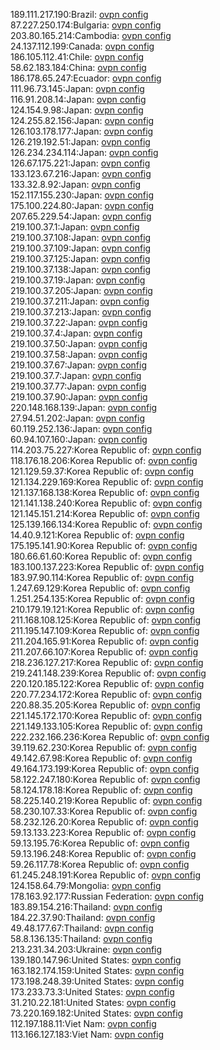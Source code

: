 189.111.217.190:Brazil: [ovpn config](vpn/189_111_217_190.ovpn)  
87.227.250.174:Bulgaria: [ovpn config](vpn/87_227_250_174.ovpn)  
203.80.165.214:Cambodia: [ovpn config](vpn/203_80_165_214.ovpn)  
24.137.112.199:Canada: [ovpn config](vpn/24_137_112_199.ovpn)  
186.105.112.41:Chile: [ovpn config](vpn/186_105_112_41.ovpn)  
58.62.183.184:China: [ovpn config](vpn/58_62_183_184.ovpn)  
186.178.65.247:Ecuador: [ovpn config](vpn/186_178_65_247.ovpn)  
111.96.73.145:Japan: [ovpn config](vpn/111_96_73_145.ovpn)  
116.91.208.14:Japan: [ovpn config](vpn/116_91_208_14.ovpn)  
124.154.9.98:Japan: [ovpn config](vpn/124_154_9_98.ovpn)  
124.255.82.156:Japan: [ovpn config](vpn/124_255_82_156.ovpn)  
126.103.178.177:Japan: [ovpn config](vpn/126_103_178_177.ovpn)  
126.219.192.51:Japan: [ovpn config](vpn/126_219_192_51.ovpn)  
126.234.234.114:Japan: [ovpn config](vpn/126_234_234_114.ovpn)  
126.67.175.221:Japan: [ovpn config](vpn/126_67_175_221.ovpn)  
133.123.67.216:Japan: [ovpn config](vpn/133_123_67_216.ovpn)  
133.32.8.92:Japan: [ovpn config](vpn/133_32_8_92.ovpn)  
152.117.155.230:Japan: [ovpn config](vpn/152_117_155_230.ovpn)  
175.100.224.80:Japan: [ovpn config](vpn/175_100_224_80.ovpn)  
207.65.229.54:Japan: [ovpn config](vpn/207_65_229_54.ovpn)  
219.100.37.1:Japan: [ovpn config](vpn/219_100_37_1.ovpn)  
219.100.37.108:Japan: [ovpn config](vpn/219_100_37_108.ovpn)  
219.100.37.109:Japan: [ovpn config](vpn/219_100_37_109.ovpn)  
219.100.37.125:Japan: [ovpn config](vpn/219_100_37_125.ovpn)  
219.100.37.138:Japan: [ovpn config](vpn/219_100_37_138.ovpn)  
219.100.37.19:Japan: [ovpn config](vpn/219_100_37_19.ovpn)  
219.100.37.205:Japan: [ovpn config](vpn/219_100_37_205.ovpn)  
219.100.37.211:Japan: [ovpn config](vpn/219_100_37_211.ovpn)  
219.100.37.213:Japan: [ovpn config](vpn/219_100_37_213.ovpn)  
219.100.37.22:Japan: [ovpn config](vpn/219_100_37_22.ovpn)  
219.100.37.4:Japan: [ovpn config](vpn/219_100_37_4.ovpn)  
219.100.37.50:Japan: [ovpn config](vpn/219_100_37_50.ovpn)  
219.100.37.58:Japan: [ovpn config](vpn/219_100_37_58.ovpn)  
219.100.37.67:Japan: [ovpn config](vpn/219_100_37_67.ovpn)  
219.100.37.7:Japan: [ovpn config](vpn/219_100_37_7.ovpn)  
219.100.37.77:Japan: [ovpn config](vpn/219_100_37_77.ovpn)  
219.100.37.90:Japan: [ovpn config](vpn/219_100_37_90.ovpn)  
220.148.168.139:Japan: [ovpn config](vpn/220_148_168_139.ovpn)  
27.94.51.202:Japan: [ovpn config](vpn/27_94_51_202.ovpn)  
60.119.252.136:Japan: [ovpn config](vpn/60_119_252_136.ovpn)  
60.94.107.160:Japan: [ovpn config](vpn/60_94_107_160.ovpn)  
114.203.75.227:Korea Republic of: [ovpn config](vpn/114_203_75_227.ovpn)  
118.176.18.206:Korea Republic of: [ovpn config](vpn/118_176_18_206.ovpn)  
121.129.59.37:Korea Republic of: [ovpn config](vpn/121_129_59_37.ovpn)  
121.134.229.169:Korea Republic of: [ovpn config](vpn/121_134_229_169.ovpn)  
121.137.168.138:Korea Republic of: [ovpn config](vpn/121_137_168_138.ovpn)  
121.141.138.240:Korea Republic of: [ovpn config](vpn/121_141_138_240.ovpn)  
121.145.151.214:Korea Republic of: [ovpn config](vpn/121_145_151_214.ovpn)  
125.139.166.134:Korea Republic of: [ovpn config](vpn/125_139_166_134.ovpn)  
14.40.9.121:Korea Republic of: [ovpn config](vpn/14_40_9_121.ovpn)  
175.195.141.90:Korea Republic of: [ovpn config](vpn/175_195_141_90.ovpn)  
180.66.61.60:Korea Republic of: [ovpn config](vpn/180_66_61_60.ovpn)  
183.100.137.223:Korea Republic of: [ovpn config](vpn/183_100_137_223.ovpn)  
183.97.90.114:Korea Republic of: [ovpn config](vpn/183_97_90_114.ovpn)  
1.247.69.129:Korea Republic of: [ovpn config](vpn/1_247_69_129.ovpn)  
1.251.254.135:Korea Republic of: [ovpn config](vpn/1_251_254_135.ovpn)  
210.179.19.121:Korea Republic of: [ovpn config](vpn/210_179_19_121.ovpn)  
211.168.108.125:Korea Republic of: [ovpn config](vpn/211_168_108_125.ovpn)  
211.195.147.109:Korea Republic of: [ovpn config](vpn/211_195_147_109.ovpn)  
211.204.165.91:Korea Republic of: [ovpn config](vpn/211_204_165_91.ovpn)  
211.207.66.107:Korea Republic of: [ovpn config](vpn/211_207_66_107.ovpn)  
218.236.127.217:Korea Republic of: [ovpn config](vpn/218_236_127_217.ovpn)  
219.241.148.239:Korea Republic of: [ovpn config](vpn/219_241_148_239.ovpn)  
220.120.185.122:Korea Republic of: [ovpn config](vpn/220_120_185_122.ovpn)  
220.77.234.172:Korea Republic of: [ovpn config](vpn/220_77_234_172.ovpn)  
220.88.35.205:Korea Republic of: [ovpn config](vpn/220_88_35_205.ovpn)  
221.145.172.170:Korea Republic of: [ovpn config](vpn/221_145_172_170.ovpn)  
221.149.133.105:Korea Republic of: [ovpn config](vpn/221_149_133_105.ovpn)  
222.232.166.236:Korea Republic of: [ovpn config](vpn/222_232_166_236.ovpn)  
39.119.62.230:Korea Republic of: [ovpn config](vpn/39_119_62_230.ovpn)  
49.142.67.98:Korea Republic of: [ovpn config](vpn/49_142_67_98.ovpn)  
49.164.173.199:Korea Republic of: [ovpn config](vpn/49_164_173_199.ovpn)  
58.122.247.180:Korea Republic of: [ovpn config](vpn/58_122_247_180.ovpn)  
58.124.178.18:Korea Republic of: [ovpn config](vpn/58_124_178_18.ovpn)  
58.225.140.219:Korea Republic of: [ovpn config](vpn/58_225_140_219.ovpn)  
58.230.107.33:Korea Republic of: [ovpn config](vpn/58_230_107_33.ovpn)  
58.232.126.20:Korea Republic of: [ovpn config](vpn/58_232_126_20.ovpn)  
59.13.133.223:Korea Republic of: [ovpn config](vpn/59_13_133_223.ovpn)  
59.13.195.76:Korea Republic of: [ovpn config](vpn/59_13_195_76.ovpn)  
59.13.196.248:Korea Republic of: [ovpn config](vpn/59_13_196_248.ovpn)  
59.26.117.78:Korea Republic of: [ovpn config](vpn/59_26_117_78.ovpn)  
61.245.248.191:Korea Republic of: [ovpn config](vpn/61_245_248_191.ovpn)  
124.158.64.79:Mongolia: [ovpn config](vpn/124_158_64_79.ovpn)  
178.163.92.177:Russian Federation: [ovpn config](vpn/178_163_92_177.ovpn)  
183.89.154.216:Thailand: [ovpn config](vpn/183_89_154_216.ovpn)  
184.22.37.90:Thailand: [ovpn config](vpn/184_22_37_90.ovpn)  
49.48.177.67:Thailand: [ovpn config](vpn/49_48_177_67.ovpn)  
58.8.136.135:Thailand: [ovpn config](vpn/58_8_136_135.ovpn)  
213.231.34.203:Ukraine: [ovpn config](vpn/213_231_34_203.ovpn)  
139.180.147.96:United States: [ovpn config](vpn/139_180_147_96.ovpn)  
163.182.174.159:United States: [ovpn config](vpn/163_182_174_159.ovpn)  
173.198.248.39:United States: [ovpn config](vpn/173_198_248_39.ovpn)  
173.233.73.3:United States: [ovpn config](vpn/173_233_73_3.ovpn)  
31.210.22.181:United States: [ovpn config](vpn/31_210_22_181.ovpn)  
73.220.169.182:United States: [ovpn config](vpn/73_220_169_182.ovpn)  
112.197.188.11:Viet Nam: [ovpn config](vpn/112_197_188_11.ovpn)  
113.166.127.183:Viet Nam: [ovpn config](vpn/113_166_127_183.ovpn)  
